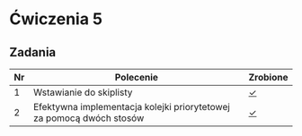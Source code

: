 # Ćwiczenia 5

## Zadania

| Nr| Polecenie |Zrobione |
|--|--|--|
|1 |Wstawianie do skiplisty|[✓](../lab05/01.cpp "zad 1")|
|2 |Efektywna implementacja kolejki priorytetowej za pomocą dwóch stosów|[✓](../lab05/02.cpp "zad 2")|